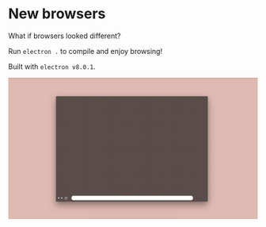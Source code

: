# New browsers

What if browsers looked different?

Run `electron .` to compile and enjoy browsing!

Built with `electron v8.0.1`.

![screenshot](screenshot.png)